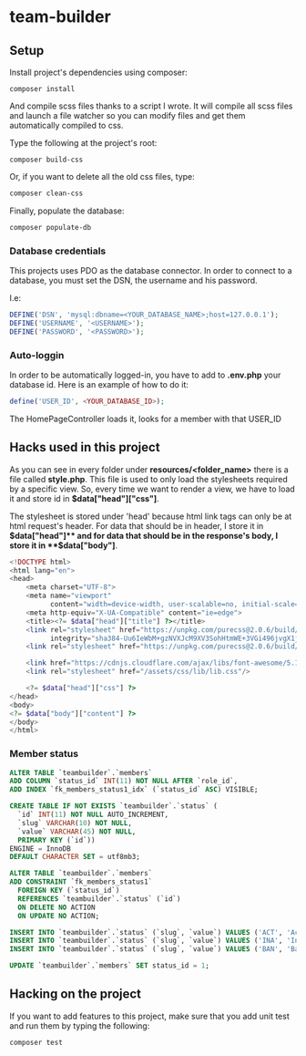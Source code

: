 # team-builder
## Setup

Install project's dependencies using composer:
```shell
composer install
```

And compile scss files thanks to a script I wrote. It will compile all scss files and launch a file
watcher so you can modify files and get them automatically compiled to css.

Type the following at the project's root:
```shell
composer build-css
```

Or, if you want to delete all the old css files, type:
```sh
composer clean-css
```
Finally, populate the database:
```sh
composer populate-db
```

### Database credentials
This projects uses PDO as the database connector. In order to connect to a database, you must
set the DSN, the username and his password.

I.e:

```php
DEFINE('DSN', 'mysql:dbname=<YOUR_DATABASE_NAME>;host=127.0.0.1');
DEFINE('USERNAME', '<USERNAME>');
DEFINE('PASSWORD', '<PASSWORD>');
```

### Auto-loggin

In order to be automatically logged-in, you have to add to **.env.php** your database id. Here is an example of how to do it:
```php
define('USER_ID', <YOUR_DATABASE_ID>);
```

The HomePageController loads it, looks for a member with that USER_ID

## Hacks used in this project
As you can see in every folder under **resources/<folder_name>** there is a file called **style.php**.
This file is used to only load the stylesheets required by a specific view. So, every time we want to
render a view, we have to load it and store id in **$data["head"]["css"]**.

The stylesheet is stored under 'head' because html link tags can only be at html request's header.
For data that should be in header, I store it in **$data["head"]** and for data that should be in the
response's body, I store it in **$data["body"]**.
```php
<!DOCTYPE html>
<html lang="en">
<head>
    <meta charset="UTF-8">
    <meta name="viewport"
          content="width=device-width, user-scalable=no, initial-scale=1.0, maximum-scale=1.0, minimum-scale=1.0">
    <meta http-equiv="X-UA-Compatible" content="ie=edge">
    <title><?= $data["head"]["title"] ?></title>
    <link rel="stylesheet" href="https://unpkg.com/purecss@2.0.6/build/pure-min.css"
          integrity="sha384-Uu6IeWbM+gzNVXJcM9XV3SohHtmWE+3VGi496jvgX1jyvDTXfdK+rfZc8C1Aehk5" crossorigin="anonymous">
    <link rel="stylesheet" href="https://unpkg.com/purecss@2.0.6/build/grids-responsive-min.css">

    <link href="https://cdnjs.cloudflare.com/ajax/libs/font-awesome/5.15.1/css/all.min.css" rel="stylesheet"/>
    <link rel="stylesheet" href="/assets/css/lib/lib.css"/>

    <?= $data["head"]["css"] ?>
</head>
<body>
<?= $data["body"]["content"] ?>
</body>
</html>
```

### Member status
```sql
ALTER TABLE `teambuilder`.`members` 
ADD COLUMN `status_id` INT(11) NOT NULL AFTER `role_id`,
ADD INDEX `fk_members_status1_idx` (`status_id` ASC) VISIBLE;

CREATE TABLE IF NOT EXISTS `teambuilder`.`status` (
  `id` INT(11) NOT NULL AUTO_INCREMENT,
  `slug` VARCHAR(10) NOT NULL,
  `value` VARCHAR(45) NOT NULL,
  PRIMARY KEY (`id`))
ENGINE = InnoDB
DEFAULT CHARACTER SET = utf8mb3;

ALTER TABLE `teambuilder`.`members` 
ADD CONSTRAINT `fk_members_status1`
  FOREIGN KEY (`status_id`)
  REFERENCES `teambuilder`.`status` (`id`)
  ON DELETE NO ACTION
  ON UPDATE NO ACTION;

INSERT INTO `teambuilder`.`status` (`slug`, `value`) VALUES ('ACT', 'Active');
INSERT INTO `teambuilder`.`status` (`slug`, `value`) VALUES ('INA', 'Inactive');
INSERT INTO `teambuilder`.`status` (`slug`, `value`) VALUES ('BAN', 'Banned');

UPDATE `teambuilder`.`members` SET status_id = 1;

```

## Hacking on the project
If you want to add features to this project, make sure that you add unit test
and run them by typing the following:
```sh
composer test
```
